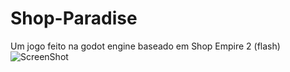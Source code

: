 # Shop-Paradise
Um jogo feito na godot engine baseado em Shop Empire 2 (flash)
![ScreenShot](https://github.com/TheWendril/Shop-Paradise/assets/57228649/abcb195d-aabb-40fa-abba-9bcda3f3ea1a)

